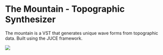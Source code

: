 # The Mountain - Topographic Synthesizer

The mountain is a VST that generates unique wave forms from topographic data. Built using the JUCE framework.

<img src="markdownmonstericon.png" />
